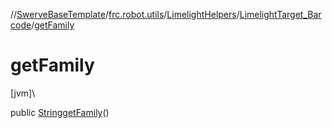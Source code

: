 //[SwerveBaseTemplate](../../../../index.md)/[frc.robot.utils](../../index.md)/[LimelightHelpers](../index.md)/[LimelightTarget_Barcode](index.md)/[getFamily](get-family.md)

# getFamily

[jvm]\

public [String](https://docs.oracle.com/javase/8/docs/api/java/lang/String.html)[getFamily](get-family.md)()
